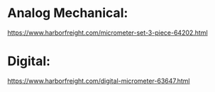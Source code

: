# Analog Mechanical:
https://www.harborfreight.com/micrometer-set-3-piece-64202.html

# Digital:
https://www.harborfreight.com/digital-micrometer-63647.html
